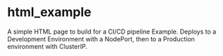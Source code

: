 # html_example
A simple HTML page to build for a CI/CD pipeline Example.  Deploys to a Development Environment with a NodePort, then to a Production environment with ClusterIP.
